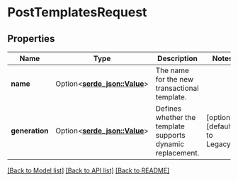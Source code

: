 # PostTemplatesRequest

## Properties

Name | Type | Description | Notes
------------ | ------------- | ------------- | -------------
**name** | Option<[**serde_json::Value**](.md)> | The name for the new transactional template. | 
**generation** | Option<[**serde_json::Value**](serde_json::Value.md)> | Defines whether the template supports dynamic replacement. | [optional][default to Legacy]

[[Back to Model list]](../README.md#documentation-for-models) [[Back to API list]](../README.md#documentation-for-api-endpoints) [[Back to README]](../README.md)


